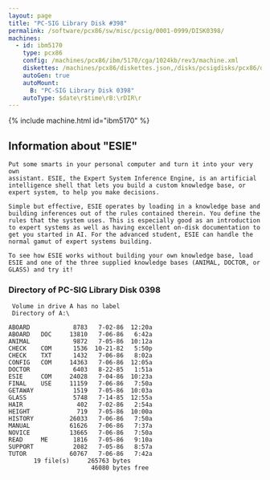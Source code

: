 ```yaml
---
layout: page
title: "PC-SIG Library Disk #398"
permalink: /software/pcx86/sw/misc/pcsig/0001-0999/DISK0398/
machines:
  - id: ibm5170
    type: pcx86
    config: /machines/pcx86/ibm/5170/cga/1024kb/rev3/machine.xml
    diskettes: /machines/pcx86/diskettes.json,/disks/pcsigdisks/pcx86/diskettes.json
    autoGen: true
    autoMount:
      B: "PC-SIG Library Disk 0398"
    autoType: $date\r$time\rB:\rDIR\r
---
```


{% include machine.html id="ibm5170" %}

## Information about "ESIE"

    Put some smarts in your personal computer and turn it into your very own
    assistant. ESIE, the Expert System Inference Engine, is an artificial
    intelligence shell that lets you build a custom knowledge base, or
    expert system, to help you make decisions.
    
    Simple but effective, ESIE operates by loading in a knowledge base and
    building inferences out of the rules contained therein. You define the
    rules that the system uses. This is especially good as an introduction
    to expert systems as well as having excellent on-disk documentation to
    get you started in AI. For the advanced student, ESIE can handle the
    normal gamut of expert systems building.
    
    To see how ESIE works without building your own knowledge base, load
    ESIE and one of the three supplied knowledge bases (ANIMAL, DOCTOR, or
    GLASS) and try it!

### Directory of PC-SIG Library Disk 0398

     Volume in drive A has no label
     Directory of A:\

    ABOARD            8783   7-02-86  12:20a
    ABOARD   DOC     13810   7-06-86   6:42a
    ANIMAL            9872   7-05-86  10:12a
    CHECK    COM      1536  10-21-82   5:50p
    CHECK    TXT      1432   7-06-86   8:02a
    CONFIG   COM     14363   7-06-86  12:05a
    DOCTOR            6403   8-22-85   1:51a
    ESIE     COM     24028   7-04-86  10:23a
    FINAL    USE     11159   7-06-86   7:50a
    GETAWAY           1519   7-05-86  10:03a
    GLASS             5748   7-14-85  12:55a
    HAIR               402   7-02-86   2:54a
    HEIGHT             719   7-05-86  10:00a
    HISTORY          26033   7-06-86   7:50a
    MANUAL           61626   7-06-86   7:37a
    NOVICE           13665   7-06-86   7:50a
    READ     ME       1816   7-05-86   9:10a
    SUPPORT           2082   7-05-86   8:57a
    TUTOR            60767   7-06-86   7:42a
           19 file(s)     265763 bytes
                           46080 bytes free
